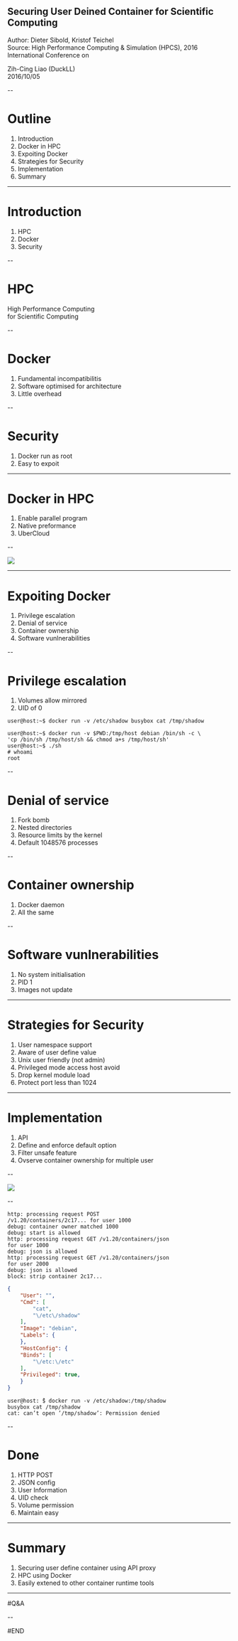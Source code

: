 ## Securing User Deined Container for Scientific Computing

Author: Dieter Sibold, Kristof Teichel  
Source: High Performance Computing & Simulation (HPCS), 2016 International Conference on <!-- .element: align="left" -->

Zih-Cing Liao (DuckLL)  
2016/10/05 <!-- .element: align="right" -->

--

# Outline

1. Introduction
1. Docker in HPC
1. Expoiting Docker
1. Strategies for Security
1. Implementation
1. Summary

---

# Introduction

1. HPC
1. Docker
1. Security

--

# HPC

High Performance Computing  
for Scientific Computing

--

# Docker

1. Fundamental incompatibilitis
1. Software optimised for architecture
1. Little overhead

--

# Security

1. Docker run as root
1. Easy to expoit

---

# Docker in HPC

1. Enable parallel program
1. Native preformance
1. UberCloud

--

![](./1.jpg)

---

# Expoiting Docker

1. Privilege escalation
1. Denial of service
1. Container ownership
1. Software vunlnerabilities

--

# Privilege escalation

1. Volumes allow mirrored
1. UID of 0

```shell
user@host:~$ docker run -v /etc/shadow busybox cat /tmp/shadow
```

```shell
user@host:~$ docker run -v $PWD:/tmp/host debian /bin/sh -c \
'cp /bin/sh /tmp/host/sh && chmod a+s /tmp/host/sh'
user@host:~$ ./sh
# whoami
root
```

--

# Denial of service

1. Fork bomb
1. Nested directories
1. Resource limits by the kernel
1. Default 1048576 processes

--

# Container ownership

1. Docker daemon
1. All the same

--

# Software vunlnerabilities

1. No system initialisation
1. PID 1
1. Images not update

---

# Strategies for Security

1. User namespace support
1. Aware of user define value
1. Unix user friendly (not admin)
1. Privileged mode access host avoid
1. Drop kernel module load
1. Protect port less than 1024

---

# Implementation

1. API
1. Define and enforce default option
1. Filter unsafe feature
1. Ovserve container ownership for multiple user

--

![](./2.jpg)

--

```log
http: processing request POST
/v1.20/containers/2c17... for user 1000
debug: container owner matched 1000
debug: start is allowed
http: processing request GET /v1.20/containers/json
for user 1000
debug: json is allowed
http: processing request GET /v1.20/containers/json
for user 2000
debug: json is allowed
block: strip container 2c17...
```

```json
{
    "User": "",
    "Cmd": [
        "cat",
        "\/etc\/shadow"
    ],
    "Image": "debian",
    "Labels": {
    },
    "HostConfig": {
    "Binds": [
        "\/etc:\/etc"
    ],
    "Privileged": true,
    }
}
```

```shell
user@host: ̃$ docker run -v /etc/shadow:/tmp/shadow
busybox cat /tmp/shadow
cat: can’t open ’/tmp/shadow’: Permission denied
```

--

# Done

1. HTTP POST
1. JSON config
1. User Information
1. UID check
1. Volume permission
1. Maintain easy

---

# Summary

1. Securing user define container using API proxy
1. HPC using Docker
1. Easily extened to other container runtime tools

---

#Q&A

--

#END

